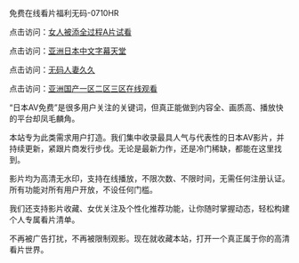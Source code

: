 免费在线看片福利无码-0710HR

点击访问：<a href="https://heiliaoow5kzm.pages.dev">女人被添全过程A片试看</a>

点击访问：<a href="https://heiliaoow5kzm.pages.dev">亚洲日本中文字幕天堂</a>

点击访问：<a href="https://heiliaoe8ajia.pages.dev">无码人妻久久</a>

点击访问：<a href="https://heiliaoe8ajia.pages.dev">亚洲国产一区二区三区在线观看</a>



“日本AV免费”是很多用户关注的关键词，但真正能做到内容全、画质高、播放快的平台却凤毛麟角。

本站专为此类需求用户打造。我们集中收录最具人气与代表性的日本AV影片，并持续更新，紧跟片商发行步伐。无论是最新力作，还是冷门稀缺，都能在这里找到。

影片均为高清无水印，支持在线播放，不限次数、不限时间，无需任何注册认证。所有功能对所有用户开放，不设任何门槛。

我们还支持影片收藏、女优关注及个性化推荐功能，让你随时掌握动态，轻松构建个人专属看片清单。

不再被广告打扰，不再被限制观影。现在就收藏本站，打开一个真正属于你的高清看片世界。

<span style="display:none;">[Canonical link]( https://github.com/mh20250710/riben403 ）</span>
